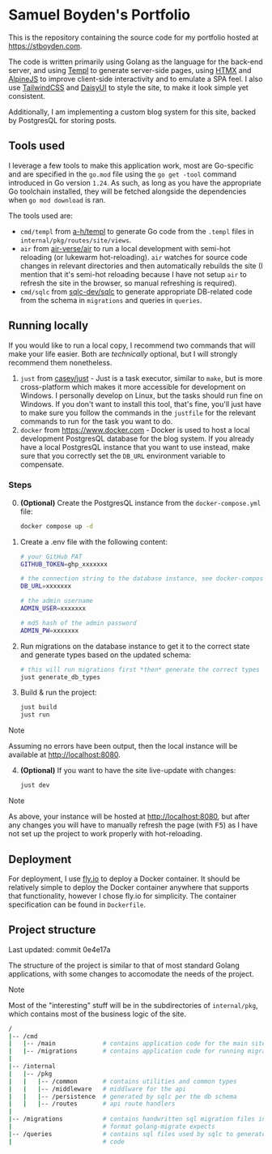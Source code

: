 # Samuel Boyden's Portfolio

This is the repository containing the source code for my portfolio hosted at
<https://stboyden.com>.

The code is written primarily using Golang as the language for the back-end
server, and using [Templ](https://templ.guide/) to generate server-side pages,
using [HTMX](https://htmx.org/) and [AlpineJS](https://alpinejs.dev/) to improve client-side interactivity and to emulate a
SPA feel. I also use [TailwindCSS](https://tailwindcss.com/) and [DaisyUI](https://daisyui.com/) to style the site, to make it look
simple yet consistent.

Additionally, I am implementing a custom blog system for this site, backed by
PostgresQL for storing posts.

## Tools used

I leverage a few tools to make this application work, most are Go-specific and
are specified in the `go.mod` file using the `go get -tool` command introduced
in Go version `1.24`. As such, as long as you have the appropriate Go toolchain
installed, they will be fetched alongside the dependencies when `go mod
download` is ran.

The tools used are:

- `cmd/templ` from [a-h/templ](https://github.com/a-h/templ) to generate Go code
  from the `.templ` files in `internal/pkg/routes/site/views`.
- `air` from [air-verse/air](https://github.com/air-verse/air) to run a local
  development with semi-hot reloading (or lukewarm hot-reloading). `air` watches
  for source code changes in relevant directories and then automatically
  rebuilds the site (I mention that it's semi-hot reloading because I have not
  setup `air` to refresh the site in the browser, so manual refreshing is
  required).
- `cmd/sqlc` from [sqlc-dev/sqlc](https://github.com/sqlc-dev/sqlc) to generate
  appropriate DB-related code from the schema in `migrations` and queries in
  `queries`.

## Running locally

If you would like to run a local copy, I recommend two commands that will make
your life easier. Both are _technically_ optional, but I will strongly recommend
them nonetheless.

1. `just` from [casey/just](https://github.com/casey/just) - Just is a task
   executor, similar to `make`, but is more cross-platform which makes it more
   accessible for development on Windows. I personally develop on Linux, but the
   tasks should run fine on Windows. If you don't want to install this tool,
   that's fine, you'll just have to make sure you follow the commands in the
   `justfile` for the relevant commands to run for the task you want to do.
2. `docker` from <https://www.docker.com> - Docker is used to host a local
   development PostgresQL database for the blog system. If you already have a
   local PostgresQL instance that you want to use instead, make sure that you
   correctly set the `DB_URL` environment variable to compensate.

### Steps

0. **(Optional)** Create the PostgresQL instance from the `docker-compose.yml` file:

   ```bash
   docker compose up -d
   ```

1. Create a .env file with the following content:

   ```bash
   # your GitHub PAT
   GITHUB_TOKEN=ghp_xxxxxxx

   # the connection string to the database instance, see docker-compose.yml for the default connection string
   DB_URL=xxxxxxx

   # the admin username
   ADMIN_USER=xxxxxxx

   # md5 hash of the admin password
   ADMIN_PW=xxxxxxx
   ```

2. Run migrations on the database instance to get it to the correct state and
   generate types based on the updated schema:

   ```bash
   # this will run migrations first *then* generate the correct types
   just generate_db_types
   ```

3. Build & run the project:

   ```bash
   just build
   just run
   ```

> [!NOTE]
>
> Assuming no errors have been output, then the local instance will be
> available at <http://localhost:8080>.

4. **(Optional)** If you want to have the site live-update with changes:

   ```bash
   just dev
   ```

> [!NOTE]
>
> As above, your instance will be hosted at <http://localhost:8080>, but
> after any changes you will have to manually refresh the page (with
> <kbd>F5</kbd>) as I have not set up the project to work properly with
> hot-reloading.

## Deployment

For deployment, I use [fly.io](https://fly.io) to deploy a Docker container. It
should be relatively simple to deploy the Docker container anywhere that
supports that functionality, however I chose fly.io for simplicity. The
container specification can be found in `Dockerfile`.

## Project structure

Last updated: commit 0e4e17a

The structure of the project is similar to that of most standard Golang
applications, with some changes to accomodate the needs of the project.

> [!NOTE]
> Most of the "interesting" stuff will be in the subdirectories of
> `internal/pkg`, which contains most of the business logic of the site.

```bash
/
|-- /cmd
|   |-- /main             # contains application code for the main site
|   |-- /migrations       # contains application code for running migrations
|
|-- /internal
|   |-- /pkg
|   |   |-- /common       # contains utilities and common types
|   |   |-- /middleware   # middlware for the api
|   |   |-- /persistence  # generated by sqlc per the db schema
|   |   |-- /routes       # api route handlers
|
|-- /migrations           # contains handwritten sql migration files in the
|                         # format golang-migrate expects
|-- /queries              # contains sql files used by sqlc to generate Go
|                         # code
```
